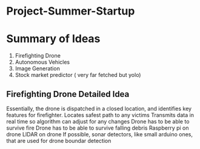 # Project-Summer-Startup

Summary of Ideas
==================
1) Firefighting Drone
2) Autonomous Vehicles
3) Image Generation
4) Stock market predictor ( very far fetched but yolo)

Firefighting Drone Detailed Idea
------------------
Essentially, the drone is dispatched in a closed location, and identifies key features for firefighter.
Locates safest path to any victims
Transmits data in real time so algorithm can adjust for any changes
Drone has to be able to survive fire
Drone has to be able to survive falling debris
Raspberry pi on drone
LIDAR on drone
If possible, sonar detectors, like small arduino ones, that are used for drone boundar detection

